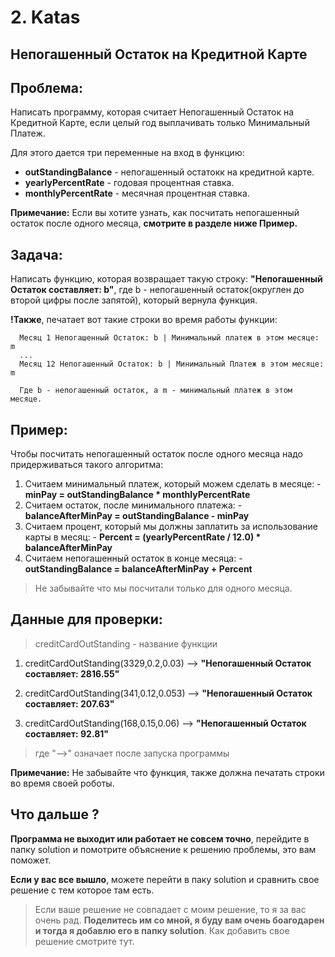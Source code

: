 # 2. Katas

## Непогашенный Остаток на Кредитной Карте

## Проблема:

Написать программу, которая считает Непогашенный Остаток на Кредитной Карте, если целый год выплачивать только Минимальный Платеж.

Для этого дается три переменные на вход в функцию:

  - __outStandingBalance__ - непогашенный остатокк на кредитной карте.
  - __yearlyPercentRate__ - годовая процентная ставка.
  - __monthlyPercentRate__ -  месячная процентная ставка.

__Примечание:__ Если вы хотите узнать, как посчитать непогашенный остаток после одного месяца, __смотрите в разделе ниже Пример.__

## Задача:

Написать функцию, которая возвращает такую строку: __"Непогашенный Остаток составляет: b"__, где b - непогашенный остаток(округлен до второй цифры после запятой), который вернула функция.

__!Также__, печатает вот такие строки во время работы функции:

```text
  Месяц 1 Непогашенный Остаток: b | Минимальный платеж в этом месяце: m
  ...
  Месяц 12 Непогашенный Остаток: b | Минимальный Платеж в этом месяце: m

  Где b - непогашенный остаток, а m - минимальный платеж в этом месяце.
```

## Пример:

Чтобы посчитать непогашенный остаток после одного месяца надо придерживаться такого алгоритма:

  1. Считаем минимальный платеж, который можем сделать в месяце:
    - __minPay = outStandingBalance * monthlyPercentRate__
  2. Считаем остаток, после минимального платежа:
    - __balanceAfterMinPay = outStandingBalance - minPay__
  3. Считаем процент, который мы должны заплатить за использование карты в месяц:
    - __Percent = (yearlyPercentRate / 12.0) * balanceAfterMinPay__
  4. Считаем непогашенный остаток в конце месяца:
    - __outStandingBalance = balanceAfterMinPay + Percent__

> Не забывайте что мы посчитали только для одного месяца.

## Данные для проверки:

> creditCardOutStanding - название функции

1. creditCardOutStanding(3329,0.2,0.03) --> __"Непогашенный Остаток составляет:  2816.55"__

2. creditCardOutStanding(341,0.12,0.053) --> __"Непогашенный Остаток составляет:  207.63"__

3. creditCardOutStanding(168,0.15,0.06) --> __"Непогашенный Остаток составляет:  92.81"__

> где "-->" означает после запуска программы

__Примечание:__ Не забывайте что функция, также должна печатать строки во время своей роботы.

## Что дальше ?

__Программа не выходит или работает не совсем точно__, перейдите в папку solution и помотрите объяснение к решению проблемы, это вам поможет.

__Если у вас все вышло__, можете перейти в паку solution и сравнить свое решение с тем которое там есть.

> Если ваше решение не совпадает с моим решение, то я за вас очень рад. __Поделитесь им со мной, я буду вам очень боагодарен и тогда я добавлю его в папку solution__. Как добавить свое решение смотрите тут.
